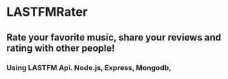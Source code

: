 # LASTFMRater

## Rate your favorite music, share your reviews and rating with other people!

### Using LASTFM Api. Node.js, Express, Mongodb,
